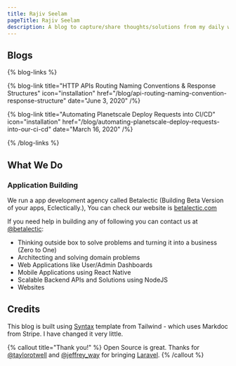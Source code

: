 ```yaml
---
title: Rajiv Seelam
pageTitle: Rajiv Seelam
description: A blog to capture/share thoughts/solutions from my daily work
---
```


## Blogs

{% blog-links %}

{% blog-link title="HTTP APIs Routing Naming Conventions & Response Structures" icon="installation" href="/blog/api-routing-naming-convention-response-structure" date="June 3, 2020" /%}

{% blog-link title="Automating Planetscale Deploy Requests into CI/CD" icon="installation" href="/blog/automating-planetscale-deploy-requests-into-our-ci-cd" date="March 16, 2020" /%}

{% /blog-links %}

## What We Do

### Application Building

We run a app development agency called Betalectic (Building Beta Version of your apps, Eclectically.), You can check our website is [betalectic.com](https://betalectic.com)

If you need help in building any of following you can contact us at [@betalectic](https://twitter.com/betalectic):

- Thinking outside box to solve problems and turning it into a business (Zero to One)
- Architecting and solving domain problems
- Web Applications like User/Admin Dashboards
- Mobile Applications using React Native
- Scalable Backend APIs and Solutions using NodeJS
- Websites

## Credits

This blog is built using [Syntax](https://tailwindui.com/templates/syntax) template from Tailwind - which uses Markdoc from Stripe. I have changed it very little.

{% callout title="Thank you!" %}
Open Source is great. Thanks for [@taylorotwell](https://twitter.com/taylorotwell) and [@jeffrey_way](https://twitter.com/jeffrey_way) for bringing [Laravel](https://laravel.com).
{% /callout %}
